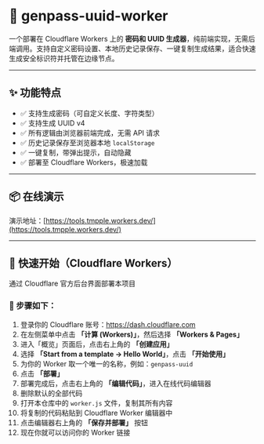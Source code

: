 # 🔐 genpass-uuid-worker

一个部署在 Cloudflare Workers 上的 **密码和 UUID 生成器**，纯前端实现，无需后端调用。支持自定义密码设置、本地历史记录保存、一键复制生成结果，适合快速生成安全标识符并托管在边缘节点。

---

## ✨ 功能特点

- ✅ 支持生成密码（可自定义长度、字符类型）
- ✅ 支持生成 UUID v4
- ✅ 所有逻辑由浏览器前端完成，无需 API 请求
- ✅ 历史记录保存至浏览器本地 `localStorage`
- ✅ 一键复制，带弹出提示，自动隐藏
- ✅ 部署至 Cloudflare Workers，极速加载

---

## 📦 在线演示
演示地址：[https://tools.tmpple.workers.dev/](https://tools.tmpple.workers.dev/)

---

## 🚀 快速开始（Cloudflare Workers）

通过 Cloudflare 官方后台界面部署本项目

### 🧭 步骤如下：

1. 登录你的 Cloudflare 账号：https://dash.cloudflare.com  
2. 在左侧菜单中点击 **「计算 (Workers)」**，然后选择 **「Workers & Pages」**  
3. 进入「概览」页面后，点击右上角的 **「创建应用」**  
4. 选择 **「Start from a template → Hello World」**，点击 **「开始使用」**  
5. 为你的 Worker 取一个唯一的名称，例如：`genpass-uuid`  
6. 点击 **「部署」**  
7. 部署完成后，点击右上角的 **「编辑代码」**，进入在线代码编辑器  
8. 删除默认的全部代码  
9. 打开本仓库中的 `worker.js` 文件，复制其所有内容  
10. 将复制的代码粘贴到 Cloudflare Worker 编辑器中  
11. 点击编辑器右上角的 **「保存并部署」** 按钮  
12. 现在你就可以访问你的 Worker 链接
